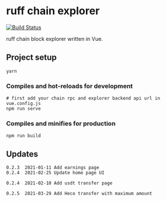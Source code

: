 # ruff chain explorer

[![Build Status](https://travis-ci.com/ruffchain/explorer.svg?branch=master)](https://travis-ci.com/ruffchain/explorer)

ruff chain block explorer written in Vue.

## Project setup

```
yarn
```

### Compiles and hot-reloads for development

```
# first add your chain rpc and explorer backend api url in vue.config.js
npm run serve
```

### Compiles and minifies for production

```
npm run build
```

## Updates

```
0.2.3  2021-01-11 Add earnings page
0.2.4  2021-02-25 Update home page UI

0.2.4  2021-02-10 Add usdt transfer page

0.2.5  2021-03-29 Add Heco transfer with maximum amount

```